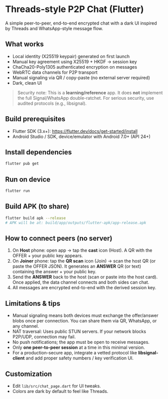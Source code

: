 
# Threads-style P2P Chat (Flutter)

A simple peer-to-peer, end-to-end encrypted chat with a dark UI inspired by Threads and WhatsApp-style message flow.

## What works
- Local identity (X25519 keypair) generated on first launch
- Manual key agreement using X25519 + HKDF -> session key
- ChaCha20-Poly1305 authenticated encryption on messages
- WebRTC data channels for P2P transport
- Manual signaling via QR / copy-paste (no external server required)
- Dark, clean UI

> Security note: This is a **learning/reference** app. It does **not** implement the full Signal/WhatsApp double-ratchet. For serious security, use audited protocols (e.g., libsignal).

## Build prerequisites
- Flutter SDK (3.x+): https://flutter.dev/docs/get-started/install
- Android Studio / SDK, device/emulator with Android 7.0+ (API 24+)

## Install dependencies
```bash
flutter pub get
```

## Run on device
```bash
flutter run
```

## Build APK (to share)
```bash
flutter build apk --release
# APK will be at: build/app/outputs/flutter-apk/app-release.apk
```

## How to connect peers (no server)
1. On **Host** phone: open app → tap the **cast** icon (Host). A QR with the OFFER + your public key appears.
2. On **Joiner** phone: tap the **QR scan** icon (Join) → scan the host QR (or paste the OFFER JSON). It generates an **ANSWER** QR (or text) containing the answer + your public key.
3. Send the **ANSWER** back to the host (scan or paste into the host card). Once applied, the data channel connects and both sides can chat.
4. All messages are encrypted end-to-end with the derived session key.

## Limitations & tips
- Manual signaling means both devices must exchange the offer/answer blobs once per connection. You can share them via QR, WhatsApp, or any channel.
- NAT traversal: Uses public STUN servers. If your network blocks P2P/UDP, connection may fail.
- No push notifications; the app must be open to receive messages.
- Only **one peer-to-peer session** at a time in this minimal version.
- For a production-secure app, integrate a vetted protocol like **libsignal-client** and add proper safety numbers / key verification UI.

## Customization
- Edit `lib/src/chat_page.dart` for UI tweaks.
- Colors are dark by default to feel like Threads.
